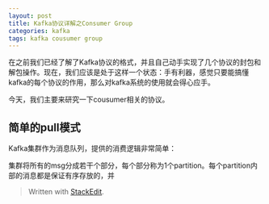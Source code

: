 ```yaml
---
layout: post
title: Kafka协议详解之Consumer Group
categories: kafka
tags: kafka cousumer group
---
```


在之前我们已经了解了Kafka协议的格式，并且自己动手实现了几个协议的封包和解包操作。现在，我们应该是处于这样一个状态：手有利器，感觉只要能搞懂kafka的每个协议的作用，那么对kafka系统的使用就会得心应手。

今天，我们主要来研究一下cousumer相关的协议。

## 简单的pull模式

Kafka集群作为消息队列，提供的消费逻辑非常简单：

集群将所有的msg分成若干个部分，每个部分称为1个partition。每个partition内部的消息都是保证有序存放的，并



> Written with [StackEdit](https://stackedit.io/).